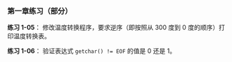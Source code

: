 ### 第一章练习（部分）

**练习 1-05**： 修改温度转换程序，要求逆序（即按照从 300 度到 0 度的顺序）打印温度转换表。

**练习 1-06**： 验证表达式 `getchar() != EOF` 的值是 0 还是 1。